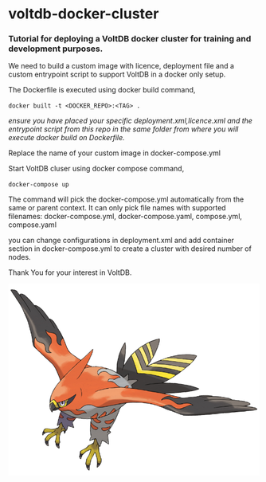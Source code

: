 # voltdb-docker-cluster
### Tutorial for deploying a VoltDB docker cluster for training and development purposes. 

We need to build a custom image with licence, deployment file and a custom entrypoint script to support VoltDB in a docker only setup.

The Dockerfile is executed using docker build command,

`docker built -t <DOCKER_REPO>:<TAG> .`

*ensure you have placed your specific deployment.xml,licence.xml and the entrypoint script from this repo in the same folder from where you will execute docker build on Dockerfile.*

Replace the name of your custom image in docker-compose.yml

Start VoltDB cluser using docker compose command,

`docker-compose up`

The command will pick the docker-compose.yml automatically from the same or parent context. It can only pick file names with supported filenames: docker-compose.yml, docker-compose.yaml, compose.yml, compose.yaml

you can change configurations in deployment.xml and add container section in docker-compose.yml to create a cluster with desired number of nodes.
 
Thank You for your interest in VoltDB.

![this is a image](https://github.com/GDIBostonHackathon2018/Pokebook/blob/8651d1157544069a94cf97d3e60facf010f6b190/pokebook/images/Talonflame.png)
